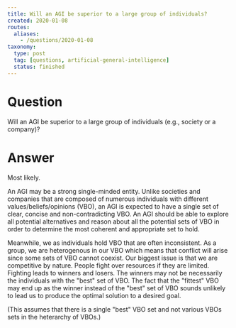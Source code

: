```yaml
---
title: Will an AGI be superior to a large group of individuals?
created: 2020-01-08
routes:
  aliases:
    - /questions/2020-01-08
taxonomy:
  type: post
  tag: [questions, artificial-general-intelligence]
  status: finished
---
```


# Question
Will an AGI be superior to a large group of individuals (e.g., society or a company)?

# Answer
Most likely.

An AGI may be a strong single-minded entity. Unlike societies and companies that are composed of numerous individuals with different values/beliefs/opinions (VBO), an AGI is expected to have a single set of clear, concise and non-contradicting VBO. An AGI should be able to explore all potential alternatives and reason about all the potential sets of VBO in order to determine the most coherent and appropriate set to hold.

Meanwhile, we as individuals hold VBO that are often inconsistent. As a group, we are heterogenous in our VBO which means that conflict will arise since some sets of VBO cannot coexist. Our biggest issue is that we are competitive by nature. People fight over resources if they are limited. Fighting leads to winners and losers. The winners may not be necessarily the individuals with the "best" set of VBO. The fact that the "fittest" VBO may end up as the winner instead of the "best" set of VBO sounds unlikely to lead us to produce the optimal solution to a desired goal.

(This assumes that there is a single "best" VBO set and not various VBOs sets in the heterarchy of VBOs.)
